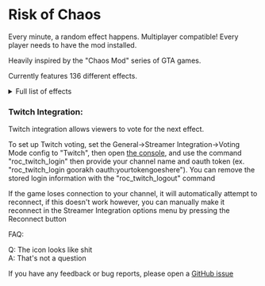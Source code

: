 # Risk of Chaos

Every minute, a random effect happens. Multiplayer compatible! Every player needs to have the mod installed.

Heavily inspired by the "Chaos Mod" series of GTA games.

Currently features 136 different effects.

<details>
	<summary>Full list of effects</summary>

* Nothing: Does absolutely nothing
* Spawn Random Portal Orb: Spawns a random portal orb on the stage teleporter
* Enable Random Artifact: Enables a random artifact. Lasts until end of stage.
* Add Mountain Shrine: Adds a number of mountain shrines to the teleporter event, number of shrines added can be configured (default is 2)
* Activate Teleporter: Forcefully activates the stage teleporter
* Give Random Item: Gives all players a random item
* One Hit KO: Sets everything on the stage to 1 HP, lasts 30 seconds
* Freeze!: Freezes every character on the stage for 4 seconds
* Payday: Gives all players an amount of money equivalent to 4 large chests. (Amount can be configured)
* Increase Monster Spawns: Increases monster director credits for the rest of the current stage (+50% by default, configurable)
* Spawn Scavenger Bag: Spawns a scavenger bag near a random player
* Loose Pockets: Drops a random item from everyone's inventory every 0.9 seconds
* Meteor Shower: Activates the glowing meteorite equipment
* Randomize Loadout: Randomizes all player's loadouts (skills and skins)
* You and a super intelligent Lemurian...: Spawns an invincible Lemurian in a random location on the map with an infinite damage stat (instantly die if you touch it)
* Mitosis: Duplicates every character on the map
* Scrap Random Item: Turns a random scrappable item in every players inventory into the corresponding scrap
* Increase Gravity: Increases gravity by a configurable amount (default +50%), lasts until the end of the current stage
* Decrease Gravity: Decreases gravity by a configurable amount (default -50%), lasts until the end of the current stage
* Give Random Elite Aspect: Gives all players a random elite aspect (drops on the ground if they don't have any empty equipment slots)
* Corrupt Random Item: Converts a random item in every player's inventory to the void variant
* Spawn Doppelganger: Triggers the Artifact of Vengeance event
* Potrolling: Spawns a bunch of nice pots for you to roll
* Wet Floor: Every surface is slippery. Lasts until end of current stage
* Increase Chest Prices: Increases the cost of all interactables by a configurable amount (default +25%)
* Decrease Chest Prices: Decreases the cost of all interactables by a configurable amount (default -25%)
* Spawn Void Implosion: Spawns a random void implosion on every player
* Launch Everyone in Random Directions: Launches all characters in a random direction with a random force
* Voidtouch Everyone: Makes every non-player on the stage into a voidtouched elite (including allies)
* Duplicate Random Item Stack: Duplicates a random item stack for every player
* Teleport to Random Location: Teleports every player to a random location on the current stage
* Activate Random Equipment: Activates a random activatable equipment on all characters
* Change Difficulty: Sets the current difficulty to a random one for the rest of the run
* Combo: Activates 2 other random effects
* Gambling Addiction: Replaces every source of loot on the map with a chance shrine
* Give Tonic Affliction: Gives all players one Tonic Affliction
* Spawn Random Boss: Spawns a random boss
* Max All Cooldowns: Sets all skill and equipment cooldowns to their maximum value (as if you just used them)
* Teleporting Attacks: Teleports the attacker to where their attacks impact
* Uncorrupt Random Item: Converts all of a random item into its non-void variant
* Poverty: Sets all players' money to 0
* +5 Minutes: Adds 5 minutes to the run timer
* Trigger Random Family Event: Activates a random family event for the rest of the current stage
* Spawn Random Beacon: Spawns a random captain beacon on every player
* Orbital Bombardment: Spawns Diablo Strikes all over the map
* Benthic Transform Random Item: Upgrades the tier of 1 random item
* Kill All (Non-Boss) Enemies: Kills all non-boss enemies on the map
* Random Gravity Direction: Changes the direction of gravity
* Disable Random Skill: Disables a random skill slot, lasts 90 seconds
* Ahoy!: Spawns 3 equipment drones with a Consumed Trophy Hunter's Tricorn
* Increase Knockback: Multiplies all knockback by 3 (configurable), lasts 1 stage
* Add Random Item to Monster Inventory: Permanently adds a random item to all enemies
* Spawn Void Seed: Spawns a void seed somewhere on the map
* All Items Are Void Potentials: All dropped items become Void Potentials. The original item is always guaranteed to be an option to prevent potential softlocks. Lasts 1 stage
* All Skills are Agile: Allows every skill to be used while sprinting. Lasts 1 stage
* Give Everyone a Random Buff: Gives every character on the map a random buff for the rest of the current stage.
* Give Everyone a Random Debuff: Gives every character on the map a random debuff for the rest of the current stage.
* Moon Detonation: Starts the moon escape sequence. Lasts 45 seconds (configurable)
* Spawn Random Interactable: Spawns a random interactable at every player
* Spawn Random Portal: Spawns a random portal at a random player
* Increase Proc Coefficients: Multiplies all proc coefficients by 2 (configurable)
* Guaranteed Chance Effects: All percent-chance effects are guaranteed to happen (effectively infinite luck stat on everything), lasts 1 stage
* Increase Projectile Speed: Increases the speed of all projectiles, lasts 1 stage (+50% by default, configurable)
* Decrease Projectile Speed: Decreases the speed of all projectiles, lasts 1 stage (-50% by default, configurable)
* Increase World Speed: Increases the game speed, but compensates all players to be slower, gives the illusion of everything else being faster, lasts 1 stage (+50% by default, configurable)
* Decrease World Speed: Decreases the game speed, but compensates all players to be faster, gives the illusion of everything else being slower, lasts 1 stage (-50% by default, configurable)
* Blood Money: All interactable prices are converted into percent health cost, lasts 1 stage
* Force Activate Random Skill: Forces a random skill to constantly activate, lasts 90 seconds
* Spawn Random Enemy: Spawns a random enemy for every player
* Spawn Random Ally: Spawns a random ally for every player
* Steal Player Items: Steals items from every player and distributes them among enemies, damage the enemy that took items to gain them back (leaving the stage will also give all the items back)
* Reinforcements: Spawns allied survivors in drop pods around the map.
* Bouncy Projectiles: All projectiles and bullets bounce on the surface they hit. Lasts 1 stage.
* Eradicate Random Item: Permanently removes a random item from the game for the rest of the run
* Reset Player Level: Sets all players' level to 0
* -5 Minutes: Decreases the run timer by 5 minutes
* Invert Knockback: Reverses the direction of all knockback applied to characters
* +100% Fall Damage: Increases fall damage by 100% (configurable). Also makes it lethal. Lasts 1 stage.
* Disable Fall Damage: Disables all fall damage. Lasts 1 stage.
* Risk of Thunder: Spawns lightning strikes at random points on the map. Lasts 30 seconds.
* Spawn Jump Pad: Spawns a random jump pad at every player
* Superhot: Time moves when players move
* Gupscare: Spawns a Gup above every player
* Roll Credits: Starts the game credits
* Aspect Roulette: Randomly switches the elite aspect of all characters (only affects players if they already have an aspect equipment)
* Unscrap Random Item: Converts a random stack of scrap into a random item of the same tier
* Disable Procs: Disables all proc effects. Lasts 45 seconds
* Item Magnet: All pickups move towards players. Lasts 90 seconds
* Item Repulsor: All pickups move away from players. Lasts 90 seconds
* Kill All Player Allies: Kills all player allies
* No sprinting: Disables sprinting for all characters, lasts 30 seconds
* Everyone is Invisible: Every character on the stage becomes invisible, lasts 30 seconds
* Revive Dead Characters: Revives all recently killed characters
* The Floor is Lava: Every character touching the ground is set on fire, lasts 30 seconds
* Lock All Chests: Locks all chests as if the teleporter has started, lasts 45 seconds
* Delayed Attacks: All attacks have a 0.5 second delay before happening, lasts 90 seconds
* Recruit Random Enemy: Converts a random enemy on the stage to the player team
* Adaptive Recycling: Repeatedly recycles all items on the stage, lasts 90 seconds
* Decrease Teleporter Charge Rate: Decreases charge rate for all holdout zones, lasts 1 stage
* Increase Teleporter Charge Rate: Increases charge rate for all holdout zones, lasts 1 stage
* Decrease Teleporter Radius: Decreases the radius on all holdout zones, lasts 1 stage
* Increase Teleporter Radius: Increases the radius on all holdout zones, lasts 1 stage
* Scrambled Text: Randomizes the order of letters in most text displayed in the game, lasts 120 seconds
* Sulfur Pools Experience: Fills the map with Sulfur Pods
* Disable Knockback: Disables all knockback, lasts 1 stage
* Increase Skill Cooldowns: Increases cooldown for all skills, lasts 1 stage
* Decrease Skill Cooldowns: Decreases cooldown for all skills, lasts 1 stage
* Relocate Teleporter: Moves the stage teleporter to a random position on the map
* Inventory Swap: Swaps the inventories of each player with another player. Multiplayer only.
* No Equipment Cooldowns: Removes all equipment cooldowns, lasts 60 seconds.
* Disable Equipment: Disables all equipment activation, lasts 60 seconds.
* All Items Are A Random Item: All items on the stage get turned into a random item. Essentially Artifact of Kin for items. Lasts 1 stage.
* All Chests are Free: All chests and interactables are free, lasts 30 seconds.
* Bouncy Items: Item drops will bounce on the ground before settling, lasts 60 seconds
* Increase Skill Charges: Adds 1 charge to every skill, lasts 1 stage
* Decrease Skill Charges: Removes 1 charge from every skill (cannot reduce below 1), lasts 1 stage
* Focused Teleporter Charging: Holdout zone radius decreases with charge percentage, lasts 1 stage
* Sluggish Camera: Delays camera position by a small amount, lasts 45 seconds
* No Recoil: Disables all recoil, lasts 90 seconds
* High FOV: Increases camera Field of View, lasts 90 seconds
* Low FOV: Decreases camera Field of View, lasts 45 seconds
* Flipped Camera: Flips the camera upside down, lasts 30 seconds
* Everyone Implodes on Death: Spawns a void implosion on any character death, lasts 60 seconds
* Black Hole: Spawns a black hole somewhere on the map, sucking all characters in, lasts 45 seconds
* Knockback Recoil: Firing weapons pushes characters backwards, lasts 90 seconds
* Increase Effect Duration: Increases the duration of all other effects (2x by default), lasts 2 stages
* Decrease Effect Duration: Decreases the duration of all other effects (0.5x by default), lasts 2 stages
* Activate All Interactables: Interacts with most interactable objects on the stage (chests, shrines)
* Explosive Deaths: All non-players explode at low health or death, lasts 90 seconds
* Prototype Models: Replaces all character models with their hitboxes, lasts 90 seconds
* Pause: Pauses the run timer and effect activation, lasts 60 seconds
* 2x Item Drops: Doubles all dropped pickups, lasts 90 seconds
* Enable Weak Points for All Damage: Enables the weak point check from Railgunner snipe to all damage, lasts 90 seconds
* Always Sprinting: Forces all characters to constantly sprint, lasts 60 seconds
* Repeating Projectiles: All projectiles spawn an additional 5 copies after a delay, lasts 90 seconds
* Swap Health & Shield: Swaps health and shield values for all characters, lasts 60 seconds
</details>

### Twitch Integration:

Twitch integration allows viewers to vote for the next effect.

To set up Twitch voting, set the General->Streamer Integration->Voting Mode config to "Twitch", then open [the console](https://riskofrain2.fandom.com/wiki/Developer_Console), and use the command "roc_twitch_login" then provide your channel name and oauth token (ex. "roc_twitch_login goorakh oauth:yourtokengoeshere"). You can remove the stored login information with the "roc_twitch_logout" command

If the game loses connection to your channel, it will automatically attempt to reconnect, if this doesn't work however, you can manually make it reconnect in the Streamer Integration options menu by pressing the Reconnect button

FAQ:

Q: The icon looks like shit<br/>
A: That's not a question

If you have any feedback or bug reports, please open a [GitHub issue](https://github.com/Goorakh/RiskOfChaos/issues/new)